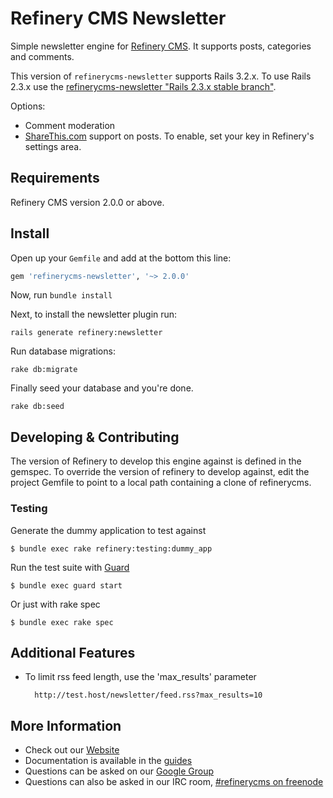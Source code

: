 # Refinery CMS Newsletter

Simple newsletter engine for [Refinery CMS](http://refinerycms.com). It supports posts, categories and comments.

This version of `refinerycms-newsletter` supports Rails 3.2.x. To use Rails 2.3.x use the [refinerycms-newsletter "Rails 2.3.x stable branch"](http://github.com/resolve/refinerycms-newsletter/tree/rails2-stable).

Options:

* Comment moderation
* [ShareThis.com](http://sharethis.com) support on posts. To enable, set your key in Refinery's settings area.

## Requirements

Refinery CMS version 2.0.0 or above.

## Install

Open up your ``Gemfile`` and add at the bottom this line:

```ruby
gem 'refinerycms-newsletter', '~> 2.0.0'
```

Now, run ``bundle install``

Next, to install the newsletter plugin run:

    rails generate refinery:newsletter

Run database migrations:

    rake db:migrate

Finally seed your database and you're done.

    rake db:seed

## Developing & Contributing

The version of Refinery to develop this engine against is defined in the gemspec. To override the version of refinery to develop against, edit the project Gemfile to point to a local path containing a clone of refinerycms.

### Testing

Generate the dummy application to test against

    $ bundle exec rake refinery:testing:dummy_app

Run the test suite with [Guard](https://github.com/guard/guard)

    $ bundle exec guard start

Or just with rake spec

    $ bundle exec rake spec

## Additional Features
* To limit rss feed length, use the 'max_results' parameter

        http://test.host/newsletter/feed.rss?max_results=10

## More Information
* Check out our [Website](http://refinerycms.com/)
* Documentation is available in the [guides](http://refinerycms.com/guides)
* Questions can be asked on our [Google Group](http://group.refinerycms.org)
* Questions can also be asked in our IRC room, [#refinerycms on freenode](irc://irc.freenode.net/refinerycms)
